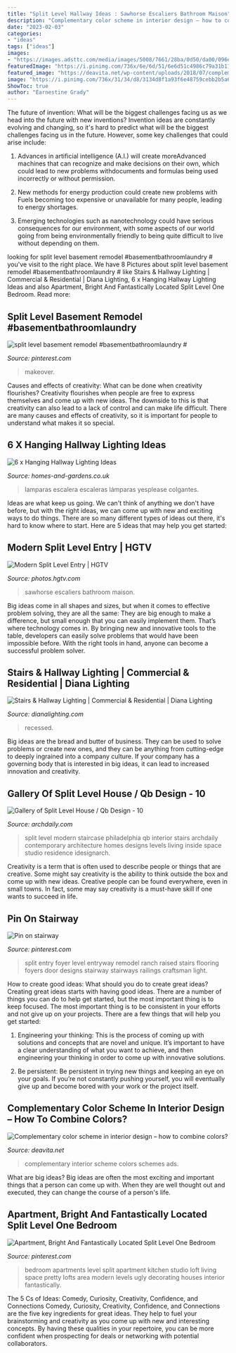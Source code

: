 ```yaml
---
title: "Split Level Hallway Ideas : Sawhorse Escaliers Bathroom Maison"
description: "Complementary color scheme in interior design – how to combine colors?"
date: "2023-02-03"
categories:
- "ideas"
tags: ["ideas"]
images:
- "https://images.adsttc.com/media/images/5008/7661/28ba/0d50/da00/096e/large_jpg/stringio.jpg?1360754717"
featuredImage: "https://i.pinimg.com/736x/6e/6d/51/6e6d51c4986c79a31b110c7a86704e02.jpg"
featured_image: "https://deavita.net/wp-content/uploads/2018/07/complementary-color-schemes-in-interior-design-choosing-main-color.jpg"
image: "https://i.pinimg.com/736x/31/34/d8/3134d8f1a93f6e48759cebb2b5a65829--lofts-studio-studio-apartments.jpg"
ShowToc: true
author: "Earnestine Grady"
---
```



The future of invention: What will be the biggest challenges facing us as we head into the future with new inventions?
Invention ideas are constantly evolving and changing, so it's hard to predict what will be the biggest challenges facing us in the future. However, some key challenges that could arise include:
1. Advances in artificial intelligence (A.I.) will create moreAdvanced machines that can recognize and make decisions on their own, which could lead to new problems withdocuments and formulas being used incorrectly or without permission.

2. New methods for energy production could create new problems with Fuels becoming too expensive or unavailable for many people, leading to energy shortages.

3. Emerging technologies such as nanotechnology could have serious consequences for our environment, with some aspects of our world going from being environmentally friendly to being quite difficult to live without depending on them.

	

		
looking for split level basement remodel #basementbathroomlaundry # you've visit to the right place. We have 8 Pictures about split level basement remodel #basementbathroomlaundry # like Stairs &amp; Hallway Lighting | Commercial &amp; Residential | Diana Lighting, 6 x Hanging Hallway Lighting Ideas and also Apartment, Bright And Fantastically Located Split Level One Bedroom. Read more:
		
    
## Split Level Basement Remodel #basementbathroomlaundry #

<img loading=lazy src="https://i.pinimg.com/736x/6e/6d/51/6e6d51c4986c79a31b110c7a86704e02.jpg" onerror="this.onerror=null;this.src='https://tse1.mm.bing.net/th?id=OIP.ZENV4yM2xzgv5d588y5ahAAAAA&amp;pid=15.1';" alt="split level basement remodel #basementbathroomlaundry #">

_Source: pinterest.com_

>makeover. 

	

Causes and effects of creativity: What can be done when creativity flourishes?
Creativity flourishes when people are free to express themselves and come up with new ideas. The downside to this is that creativity can also lead to a lack of control and can make life difficult. There are many causes and effects of creativity, so it is important for people to understand what makes it so special.

    
## 6 X Hanging Hallway Lighting Ideas

<img loading=lazy src="http://homes-and-gardens.co.uk/wp-content/uploads/2019/10/hallway-lighting-ideas-4.jpg" onerror="this.onerror=null;this.src='https://tse1.mm.bing.net/th?id=OIP.VfSVFCpiGO8wpSaDPDvzSAHaKv&amp;pid=15.1';" alt="6 x Hanging Hallway Lighting Ideas">

_Source: homes-and-gardens.co.uk_

>lamparas escalera escaleras lámparas yesplease colgantes. 

	

Ideas are what keep us going. We can't think of anything we don't have before, but with the right ideas, we can come up with new and exciting ways to do things. There are so many different types of ideas out there, it's hard to know where to start. Here are 5 ideas that may help you get started: 

    
## Modern Split Level Entry | HGTV

<img loading=lazy src="https://hgtvhome.sndimg.com/content/dam/images/hgtv/fullset/2015/2/3/0/Sawhorse-Design-Build_1960-Modern-Seduction_Split-Level-Entry.jpg.rend.hgtvcom.966.1288.suffix/1422997816842.jpeg" onerror="this.onerror=null;this.src='https://tse4.mm.bing.net/th?id=OIP.je67-rweb9Nt-y-0dQIXcQHaJ3&amp;pid=15.1';" alt="Modern Split Level Entry | HGTV">

_Source: photos.hgtv.com_

>sawhorse escaliers bathroom maison. 

	

Big ideas come in all shapes and sizes, but when it comes to effective problem solving, they are all the same: They are big enough to make a difference, but small enough that you can easily implement them. That’s where technology comes in. By bringing new and innovative tools to the table, developers can easily solve problems that would have been impossible before. With the right tools in hand, anyone can become a successful problem solver.

    
## Stairs &amp; Hallway Lighting | Commercial &amp; Residential | Diana Lighting

<img loading=lazy src="https://dianalighting.com/wp-content/uploads/2020/08/Hallway-Lighting-Round-Recessed-scaled.jpg" onerror="this.onerror=null;this.src='https://tse1.mm.bing.net/th?id=OIP.Ao5KFOJbRIKIsaii0bYtlQHaJ4&amp;pid=15.1';" alt="Stairs &amp; Hallway Lighting | Commercial &amp; Residential | Diana Lighting">

_Source: dianalighting.com_

>recessed. 

	

Big ideas are the bread and butter of business. They can be used to solve problems or create new ones, and they can be anything from cutting-edge to deeply ingrained into a company culture. If your company has a governing body that is interested in big ideas, it can lead to increased innovation and creativity.

    
## Gallery Of Split Level House / Qb Design - 10

<img loading=lazy src="https://images.adsttc.com/media/images/5008/7661/28ba/0d50/da00/096e/large_jpg/stringio.jpg?1360754717" onerror="this.onerror=null;this.src='https://tse1.mm.bing.net/th?id=OIP.LRWresnPj9qYu364ofkMIwHaJ4&amp;pid=15.1';" alt="Gallery of Split Level House / Qb Design - 10">

_Source: archdaily.com_

>split level modern staircase philadelphia qb interior stairs archdaily contemporary architecture homes designs levels living inside space studio residence idesignarch. 

	

Creativity is a term that is often used to describe people or things that are creative. Some might say creativity is the ability to think outside the box and come up with new ideas. Creative people can be found everywhere, even in small towns. In fact, some may say creativity is a must-have skill if one wants to succeed in life.

    
## Pin On Stairway

<img loading=lazy src="https://i.pinimg.com/736x/df/eb/d9/dfebd95080836a4080ea082fea5f85c2--split-entry-split-foyer.jpg" onerror="this.onerror=null;this.src='https://tse4.mm.bing.net/th?id=OIP.NSFuarKKyNJ9imbmKPuzngHaJ3&amp;pid=15.1';" alt="Pin on stairway">

_Source: pinterest.com_

>split entry foyer level entryway remodel ranch raised stairs flooring foyers door designs stairway stairways railings craftsman light. 

	

How to create good ideas: What should you do to create great ideas?
Creating great ideas starts with having good ideas. There are a number of things you can do to help get started, but the most important thing is to keep focused. The most important thing is to be consistent in your efforts and not give up on your projects. There are a few things that will help you get started:
1. Engineering your thinking: This is the process of coming up with solutions and concepts that are novel and unique. It’s important to have a clear understanding of what you want to achieve, and then engineering your thinking in order to come up with innovative solutions.

2. Be persistent: Be persistent in trying new things and keeping an eye on your goals. If you’re not constantly pushing yourself, you will eventually give up and become bored with your work or the project itself.


    
## Complementary Color Scheme In Interior Design – How To Combine Colors?

<img loading=lazy src="https://deavita.net/wp-content/uploads/2018/07/complementary-color-schemes-in-interior-design-choosing-main-color.jpg" onerror="this.onerror=null;this.src='https://tse4.mm.bing.net/th?id=OIP.L5EuplazRdvJ4i1WFqFwLAHaFS&amp;pid=15.1';" alt="Complementary color scheme in interior design – how to combine colors?">

_Source: deavita.net_

>complementary interior scheme colors schemes ads. 

	

What are big ideas?
Big ideas are often the most exciting and important things that a person can come up with. When they are well thought out and executed, they can change the course of a person's life.

    
## Apartment, Bright And Fantastically Located Split Level One Bedroom

<img loading=lazy src="https://i.pinimg.com/736x/31/34/d8/3134d8f1a93f6e48759cebb2b5a65829--lofts-studio-studio-apartments.jpg" onerror="this.onerror=null;this.src='https://tse2.mm.bing.net/th?id=OIP.17bwFDQiXV3dpo6oL0ufaQHaFm&amp;pid=15.1';" alt="Apartment, Bright And Fantastically Located Split Level One Bedroom">

_Source: pinterest.com_

>bedroom apartments level split apartment kitchen studio loft living space pretty lofts area modern levels ugly decorating houses interior fantastically. 

	

The 5 Cs of Ideas: Comedy, Curiosity, Creativity, Confidence, and Connections
Comedy, Curiosity, Creativity, Confidence, and Connections are the five key ingredients for great ideas. They help to fuel your brainstorming and creativity as you come up with new and interesting concepts. By having these qualities in your repertoire, you can be more confident when prospecting for deals or networking with potential collaborators.

